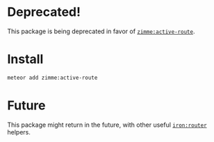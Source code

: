 # Deprecated!

This package is being deprecated in favor of [`zimme:active-route`].

# Install

```sh
meteor add zimme:active-route
```

# Future

This package might return in the future, with other useful [`iron:router`] helpers.

[`iron:router`]: https://atmospherejs.com/iron/router
[`zimme:active-route`]: https://atmospherejs.com/zimme/acitve-route
